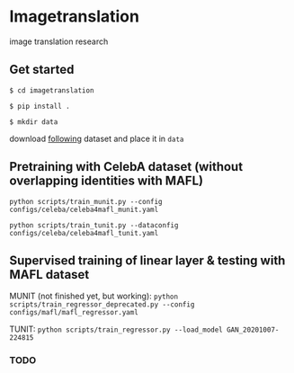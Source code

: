 # Imagetranslation
image translation research

## Get started
`$ cd imagetranslation`

`$ pip install .`

`$ mkdir data`

download [following](https://drive.google.com/file/d/1x1Dm9hNbqda30KEYC8hLX1_s_cIE5Aoc/view?usp=sharing) dataset and place it in `data`


## Pretraining with CelebA dataset (without overlapping identities with MAFL)

`python scripts/train_munit.py --config configs/celeba/celeba4mafl_munit.yaml` 

`python scripts/train_tunit.py --dataconfig configs/celeba/celeba4mafl_tunit.yaml` 

## Supervised training of linear layer & testing with MAFL dataset
MUNIT (not finished yet, but working): `python scripts/train_regressor_deprecated.py --config configs/mafl/mafl_regressor.yaml`

TUNIT: `python scripts/train_regressor.py --load_model GAN_20201007-224815`


### TODO

